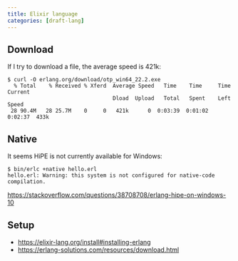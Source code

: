```yaml
---
title: Elixir language
categories: [draft-lang]
---
```


## Download

If I try to download a file, the average speed is 421k:

~~~
$ curl -O erlang.org/download/otp_win64_22.2.exe
  % Total    % Received % Xferd  Average Speed   Time    Time     Time  Current
                                 Dload  Upload   Total   Spent    Left  Speed
 28 90.4M   28 25.7M    0     0   421k      0  0:03:39  0:01:02  0:02:37  433k
~~~

## Native

It seems HiPE is not currently available for Windows:

~~~
$ bin/erlc +native hello.erl
hello.erl: Warning: this system is not configured for native-code compilation.
~~~

<https://stackoverflow.com/questions/38708708/erlang-hipe-on-windows-10>

## Setup

- <https://elixir-lang.org/install#installing-erlang>
- <https://erlang-solutions.com/resources/download.html>
